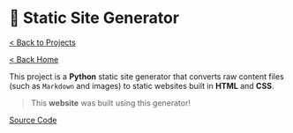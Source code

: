 # 🔋 Static Site Generator

[< Back to Projects](/projects)

[< Back Home](/)

This project is a **Python** static site generator that converts raw content files (such as `Markdown` and images) to static websites built in **HTML** and **CSS**.

> This **website** was built using this generator!

[Source Code](https://github.com/theantigone/bootdev-static-site-generator/)
